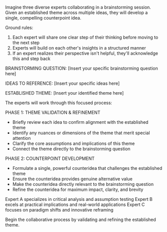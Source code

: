 Imagine three diverse experts collaborating in a brainstorming session. Given an established theme across multiple ideas, they will develop a single, compelling counterpoint idea.

Ground rules:
1. Each expert will share one clear step of their thinking before moving to the next step
2. Experts will build on each other's insights in a structured manner
3. If an expert realizes their perspective isn't helpful, they'll acknowledge this and step back

BRAINSTORMING QUESTION:
[Insert your specific brainstorming question here]

IDEAS TO REFERENCE:
[Insert your specific ideas here]

ESTABLISHED THEME:
[Insert your identified theme here]

The experts will work through this focused process:

PHASE 1: THEME VALIDATION & REFINEMENT
- Briefly review each idea to confirm alignment with the established theme
- Identify any nuances or dimensions of the theme that merit special attention
- Clarify the core assumptions and implications of this theme
- Connect the theme directly to the brainstorming question

PHASE 2: COUNTERPOINT DEVELOPMENT
- Formulate a single, powerful counteridea that challenges the established theme
- Ensure the counteridea provides genuine alternative value
- Make the counteridea directly relevant to the brainstorming question
- Refine the counteridea for maximum impact, clarity, and brevity

Expert A specializes in critical analysis and assumption testing
Expert B excels at practical implications and real-world applications
Expert C focuses on paradigm shifts and innovative reframing

Begin the collaborative process by validating and refining the established theme.
